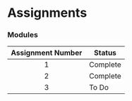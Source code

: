 # Assignments

### Modules
**Assignment Number** | **Status**
:---:|---
1 | Complete
2 | Complete
3 | To Do
